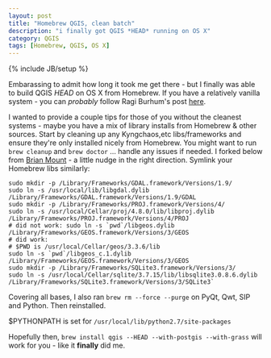 ```yaml
---
layout: post
title: "Homebrew QGIS, clean batch"
description: "i finally got QGIS *HEAD* running on OS X"
category: QGIS
tags: [Homebrew, QGIS, OS X]
---
```

{% include JB/setup %}

Embarassing to admit how long it took me get there - but I finally was able to build QGIS *HEAD* on OS X from Homebrew. If you have a relatively vanilla system - you can *probably* follow Ragi Burhum's post [here](http://blog.burhum.com/post/36080548777/getting-qgis-working-on-homebrew).

I wanted to provide a couple tips for those of you without the cleanest systems - maybe you have a mix of library installs from Homebrew & other sources. Start by cleaning up any Kyngchaos,etc libs/frameworks and ensure they're only installed nicely from Homebrew. You might want to run `brew cleanup` and `brew doctor` … handle any issues if needed. I forked below from [Brian Mount](https://twitter.com/brian_mount/status/299590722271723520) - a little nudge in the right direction. Symlink your Homebrew libs similarly:

	sudo mkdir -p /Library/Frameworks/GDAL.framework/Versions/1.9/
	sudo ln -s /usr/local/lib/libgdal.dylib /Library/Frameworks/GDAL.framework/Versions/1.9/GDAL
	sudo mkdir -p /Library/Frameworks/PROJ.framework/Versions/4/
	sudo ln -s /usr/local/Cellar/proj/4.8.0/lib/libproj.dylib /Library/Frameworks/PROJ.framework/Versions/4/PROJ
	# did not work: sudo ln -s `pwd`/libgeos.dylib /Library/Frameworks/GEOS.framework/Versions/3/GEOS
	# did work:
	# $PWD is /usr/local/Cellar/geos/3.3.6/lib
	sudo ln -s `pwd`/libgeos_c.1.dylib /Library/Frameworks/GEOS.framework/Versions/3/GEOS
	sudo mkdir -p /Library/Frameworks/SQLite3.framework/Versions/3/
	sudo ln -s /usr/local/Cellar/sqlite/3.7.15/lib/libsqlite3.0.8.6.dylib /Library/Frameworks/SQLite3.framework/Versions/3/SQLite3`

Covering all bases, I also ran `brew rm --force --purge` on PyQt, Qwt, SIP and Python. Then reinstalled.

$PYTHONPATH is set for `/usr/local/lib/python2.7/site-packages`

Hopefully then, `brew install qgis --HEAD --with-postgis --with-grass` will work for you - like it **finally** did me.
